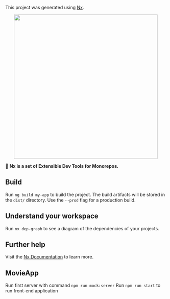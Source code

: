 This project was generated using [Nx](https://nx.dev).

<p align="center"><img src="https://raw.githubusercontent.com/nrwl/nx/master/nx-logo.png" width="450"></p>

🔎 **Nx is a set of Extensible Dev Tools for Monorepos.**

## Build

Run `ng build my-app` to build the project. The build artifacts will be stored in the `dist/` directory. Use the `--prod` flag for a production build.



## Understand your workspace

Run `nx dep-graph` to see a diagram of the dependencies of your projects.

## Further help

Visit the [Nx Documentation](https://nx.dev/angular) to learn more.

## MovieApp
Run first server with command `npm run mock:server`
Run `npm run start` to run front-end application
